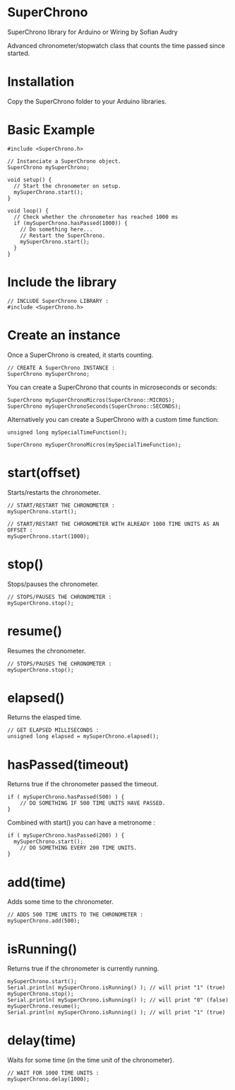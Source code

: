 SuperChrono
=====================
SuperChrono library for Arduino or Wiring
by Sofian Audry

Advanced chronometer/stopwatch class that counts the time passed since started.

Installation
=====================
Copy the SuperChrono folder to your Arduino libraries.


Basic Example
=====================
```arduino
#include <SuperChrono.h>

// Instanciate a SuperChrono object.
SuperChrono mySuperChrono;

void setup() {
  // Start the chronometer on setup.
  mySuperChrono.start();
}

void loop() {
  // Check whether the chronometer has reached 1000 ms
  if (mySuperChrono.hasPassed(1000)) {
    // Do something here...
    // Restart the SuperChrono.
    mySuperChrono.start();
  }
}

```


Include the library
=====================
```arduino
// INCLUDE SuperChrono LIBRARY :
#include <SuperChrono.h> 

```

Create an instance
=====================
Once a SuperChrono is created, it starts counting.

```arduino
// CREATE A SuperChrono INSTANCE :
SuperChrono mySuperChrono;

```

You can create a SuperChrono that counts in microseconds or seconds:
```arduino
SuperChrono mySuperChronoMicros(SuperChrono::MICROS);
SuperChrono mySuperChronoSeconds(SuperChrono::SECONDS);

```

Alternatively you can create a SuperChrono with a custom time function:
```arduino
unsigned long mySpecialTimeFunction();

SuperChrono mySuperChronoMicros(mySpecialTimeFunction);

```


start(offset)
=====================

Starts/restarts the chronometer.

```arduino
// START/RESTART THE CHRONOMETER :
mySuperChrono.start();

// START/RESTART THE CHRONOMETER WITH ALREADY 1000 TIME UNITS AS AN OFFSET :
mySuperChrono.start(1000);

```

stop()
=====================

Stops/pauses the chronometer.

```arduino
// STOPS/PAUSES THE CHRONOMETER :
mySuperChrono.stop();

```

resume()
=====================

Resumes the chronometer.

```arduino
// STOPS/PAUSES THE CHRONOMETER :
mySuperChrono.stop();

```


elapsed()
=====================

Returns the elasped time.

```arduino
// GET ELAPSED MILLISECONDS :
unsigned long elapsed = mySuperChrono.elapsed();

```


hasPassed(timeout)
=====================
Returns true if the chronometer passed the timeout.
```arduino
if ( mySuperChrono.hasPassed(500) ) {
	// DO SOMETHING IF 500 TIME UNITS HAVE PASSED.
}

```

Combined with start() you can have a metronome :
```arduino
if ( mySuperChrono.hasPassed(200) ) {
  mySuperChrono.start();
	// DO SOMETHING EVERY 200 TIME UNITS.
}

```

add(time)
=====================

Adds some time to the chronometer.

```arduino
// ADDS 500 TIME UNITS TO THE CHRONOMETER :
mySuperChrono.add(500);

```

isRunning()
=====================

Returns true if the chronometer is currently running.

```arduino
mySuperChrono.start();
Serial.println( mySuperChrono.isRunning() ); // will print "1" (true)
mySuperChrono.stop();
Serial.println( mySuperChrono.isRunning() ); // will print "0" (false)
mySuperChrono.resume();
Serial.println( mySuperChrono.isRunning() ); // will print "1" (true)

```

delay(time)
=====================

Waits for some time (in the time unit of the chronometer).

```arduino
// WAIT FOR 1000 TIME UNITS :
mySuperChrono.delay(1000);

```


